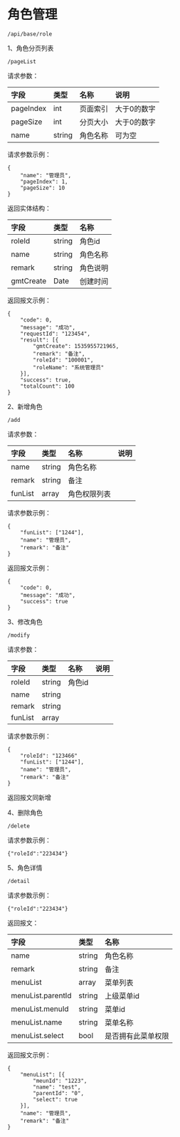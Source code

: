 # 角色管理

```
/api/base/role
```

1、角色分页列表

```
/pageList
```

请求参数：

| 字段 | 类型 | 名称 | 说明 |
| :--- | :--- | :--- | :--- |
| pageIndex | int | 页面索引 | 大于0的数字 |
| pageSize | int | 分页大小 | 大于0的数字 |
| name | string | 角色名称 | 可为空 |

请求参数示例：

```
{
    "name": "管理员",
    "pageIndex": 1,
    "pageSize": 10
}
```

返回实体结构：

| 字段 | 类型 | 名称 |
| :--- | :--- | :--- |
| roleId | string | 角色id |
| name | string | 角色名称 |
| remark | string | 角色说明 |
| gmtCreate | Date | 创建时间 |

返回报文示例：

```
{
    "code": 0,
    "message": "成功",
    "requestId": "123454",
    "result": [{
        "gmtCreate": 1535955721965,
        "remark": "备注",
        "roleId": "100001",
        "roleName": "系统管理员"
    }],
    "success": true,
    "totalCount": 100
}
```

2、新增角色

```
/add
```

请求参数：

| 字段 | 类型 | 名称 | 说明 |
| :--- | :--- | :--- | :--- |
| name | string | 角色名称 |  |
| remark | string | 备注 |  |
| funList | array | 角色权限列表 |  |

请求参数示例：

```
{
    "funList": ["1244"],
    "name": "管理员",
    "remark": "备注"
}
```

返回报文示例：

```
{
    "code": 0,
    "message": "成功",
    "success": true
}
```

3、修改角色

```
/modify
```

请求参数：

| 字段 | 类型 | 名称 | 说明 |
| :--- | :--- | :--- | :--- |
| roleId | string | 角色id |  |
| name | string |  |  |
| remark | string |  |  |
| funList | array |  |  |

请求参数示例：

```
{
    "roleId": "123466"
    "funList": ["1244"],
    "name": "管理员",
    "remark": "备注"
}
```

返回报文同新增

4、删除角色

```
/delete
```

请求参数示例：

```
{"roleId":"223434"}
```

5、角色详情

```
/detail
```

请求参数示例：

```
{"roleId":"223434"}
```

返回报文：

| 字段 | 类型 | 名称 |
| :--- | :--- | :--- |
| name | string | 角色名称 |
| remark | string | 备注 |
| menuList | array | 菜单列表 |
| menuList.parentId | string | 上级菜单id |
| menuList.menuId | string | 菜单id |
| menuList.name | string | 菜单名称 |
| menuList.select | bool | 是否拥有此菜单权限 |

返回报文示例：

```
{
    "menuList": [{
        "meunId": "1223",
        "name": "test",
        "parentId": "0",
        "select": true
    }],
    "name": "管理员",
    "remark": "备注"
}
```



